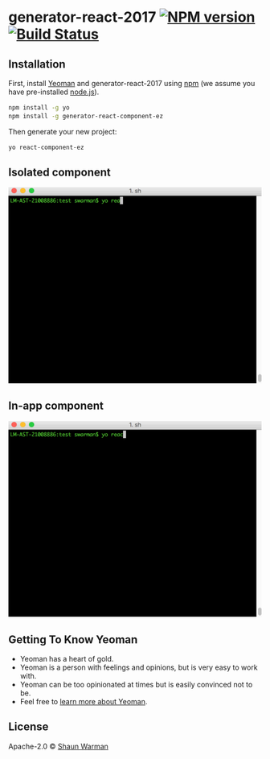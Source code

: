 # generator-react-2017 [![NPM version][npm-image]][npm-url] [![Build Status][travis-image]][travis-url]

## Installation

First, install [Yeoman](http://yeoman.io) and generator-react-2017 using [npm](https://www.npmjs.com/) (we assume you have pre-installed [node.js](https://nodejs.org/)).

```bash
npm install -g yo
npm install -g generator-react-component-ez
```

Then generate your new project:

```bash
yo react-component-ez
```

## Isolated component
![](https://github.com/shaunwarman/generator-react-component/blob/master/react-isolated.gif)

## In-app component
![](https://github.com/shaunwarman/generator-react-component/blob/master/react-in-app.gif)

## Getting To Know Yeoman

 * Yeoman has a heart of gold.
 * Yeoman is a person with feelings and opinions, but is very easy to work with.
 * Yeoman can be too opinionated at times but is easily convinced not to be.
 * Feel free to [learn more about Yeoman](http://yeoman.io/).

## License

Apache-2.0 © [Shaun Warman](https://github.com/shaunwarman)


[npm-image]: https://badge.fury.io/js/generator-react-2017.svg
[npm-url]: https://npmjs.org/package/generator-react-2017
[travis-image]: https://travis-ci.org/shaunwarman/generator-react-2017.svg?branch=master
[travis-url]: https://travis-ci.org/shaunwarman/generator-react-2017
[daviddm-image]: https://david-dm.org/shaunwarman/generator-react-2017.svg?theme=shields.io
[daviddm-url]: https://david-dm.org/shaunwarman/generator-react-2017
